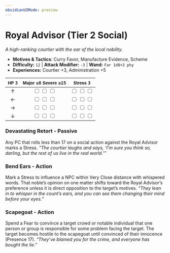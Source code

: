 ```yaml
---
obsidianUIMode: preview
---
```

# Royal Advisor (Tier 2 Social)

*A high-ranking courtier with the ear of the local nobility.*

- **Motives & Tactics**: Curry Favor, Manufacture Evidence, Scheme
- **Difficulty:** `12` | **Attack Modifier:** `-3` | **Wand:** `Far 1d8+3 phy`
- **Experiences:** Courtier +3, Administration +5

| <small>HP</small> `3` | <small>Major</small> `≥8` <small>Severe</small> `≥15` | <small>Stress</small> `3` |
|:-:|:-:|:-:|
| ↑ |  <input type="checkbox" unchecked id="8c3803a4"> <input type="checkbox" unchecked id="60508fd5"> <input type="checkbox" unchecked id="b27ca9d6"> |  <input type="checkbox" unchecked id="9d7562e3"> <input type="checkbox" unchecked id="b6e4f0dd"> <input type="checkbox" unchecked id="a753880b"> |
| ← |  <input type="checkbox" unchecked id="68c6ec02"> <input type="checkbox" unchecked id="31ae2437"> <input type="checkbox" unchecked id="8b463f57"> |  <input type="checkbox" unchecked id="779d920c"> <input type="checkbox" unchecked id="7f613f71"> <input type="checkbox" unchecked id="f9bb7d36"> |
| → |  <input type="checkbox" unchecked id="70316d5b"> <input type="checkbox" unchecked id="825e04b7"> <input type="checkbox" unchecked id="e34fb9b7"> |  <input type="checkbox" unchecked id="e3e1d232"> <input type="checkbox" unchecked id="c34d7fad"> <input type="checkbox" unchecked id="0c5ef6bb"> |
| ↓ |  <input type="checkbox" unchecked id="d7c3d829"> <input type="checkbox" unchecked id="fb1d1142"> <input type="checkbox" unchecked id="04f4cb4d"> |  <input type="checkbox" unchecked id="2bd88941"> <input type="checkbox" unchecked id="138d6b7f"> <input type="checkbox" unchecked id="062ec01a"> |

### Devastating Retort - Passive

Any PC that rolls less than 17 on a social action against the Royal Advisor marks a Stress. *“The courtier laughs and says, ‘I’m sure you think so, darling, but the rest of us live in the real world.’”*

### Bend Ears - Action

Mark a Stress to influence a NPC within Very Close distance with whispered words. That noble’s opinion on one matter shifts toward the Royal Advisor’s preference unless it is direct opposition to the target’s motives. *“They lean in to whisper in the count’s ears, and you can see them changing their mind before your eyes.”*

### Scapegoat - Action

Spend a Fear to convince a target crowd or notable individual that one person or group is responsible for some problem facing the target. The target becomes hostile to the scapegoat until convinced of their innocence (Presence 17). *“They’ve blamed you for the crime, and everyone has bought the lie.”*